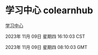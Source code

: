 # 学习中心 colearnhub
[学习中心](http://219.139.196.17:56308/colearnhub/)

2023年 11月 09日 星期四 16:10:03 CST

2023年 11月 09日 星期四 08:10:03 GMT
